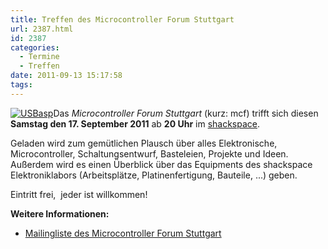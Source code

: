 ```yaml
---
title: Treffen des Microcontroller Forum Stuttgart
url: 2387.html
id: 2387
categories:
  - Termine
  - Treffen
date: 2011-09-13 15:17:58
tags:
---
```


[![](https://blog.shackspace.de/wp-content/uploads/2011/02/usbasp-300x225.jpg "USBasp")](https://blog.shackspace.de/wp-content/uploads/2011/02/usbasp.jpg)Das _Microcontroller Forum Stuttgart_ (kurz: mcf) trifft sich diesen **Samstag den 17\. September 2011** ab **20 Uhr** im [shackspace](https://blog.shackspace.de/?page_id=713).

Geladen wird zum gemütlichen Plausch über alles Elektronische, Microcontroller, Schaltungsentwurf, Basteleien, Projekte und Ideen.
Außerdem wird es einen Überblick über das Equipments des shackspace Elektroniklabors (Arbeitsplätze, Platinenfertigung, Bauteile, ...) geben.

Eintritt frei,  jeder ist willkommen!

**Weitere Informationen:**

*   [Mailingliste des Microcontroller Forum Stuttgart](https://lists.shackspace.de/mailman/listinfo/mcf)